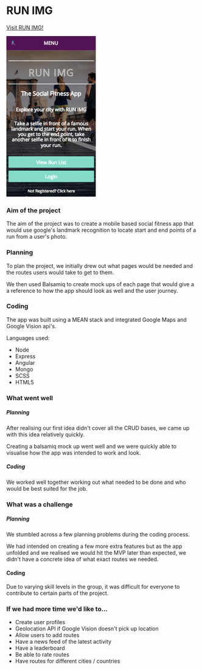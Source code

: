 # RUN IMG

[Visit RUN IMG!](https://arcane-cove-82778.herokuapp.com/)

![Alt text](./src/images/screenshot.png)

### Aim of the project

The aim of the project was to create a mobile based social fitness app that would use google's landmark recognition to locate start and end points of a run from a user's photo.

### Planning

To plan the project, we initially drew out what pages would be needed and the routes users would take to get to them.

We then used Balsamiq to create mock ups of each page that would give a a reference to how the app should look as well and the user journey.

### Coding

The app was built using a MEAN stack and integrated Google Maps and Google Vision api's.

Languages used:
* Node
* Express
* Angular
* Mongo
* SCSS
* HTML5

### What went well

##### Planning

After realising our first idea didn't cover all the CRUD bases, we came up with this idea relatively quickly.

Creating a balsamiq mock up went well and we were quickly able to visualise how the app was intended to work and look.

##### Coding

We worked well together working out what needed to be done and who would be best suited for the job.

### What was a challenge

##### Planning

We stumbled across a few planning problems during the coding process.

We had intended on creating a few more extra features but as the app unfolded and we realised we would hit the MVP later than expected, we didn't have a concrete idea of what exact routes we needed.

#### Coding

Due to varying skill levels in the group, it was difficult for everyone to contribute to certain parts of the project.

### If we had more time we'd like to...

* Create user profiles
* Geolocation API if Google Vision doesn't pick up location
* Allow users to add routes
* Have a news feed of the latest activity
* Have a leaderboard
* Be able to rate routes
* Have routes for different cities / countries

